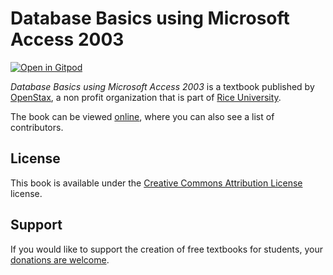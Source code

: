 # Database Basics using Microsoft Access 2003

[![Open in Gitpod](https://gitpod.io/button/open-in-gitpod.svg)](https://gitpod.io/from-referrer/)

_Database Basics using Microsoft Access 2003_ is a textbook published by [OpenStax](https://openstax.org/), a non profit organization that is part of [Rice University](https://www.rice.edu/).

The book can be viewed [online](https://github.com/cnx-user-books/cnxbook-database-basics-using-microsoft-access-2003/releases/latest), where you can also see a list of contributors.

## License
This book is available under the [Creative Commons Attribution License](./LICENSE) license.

## Support
If you would like to support the creation of free textbooks for students, your [donations are welcome](https://riceconnect.rice.edu/donation/support-openstax-banner).
